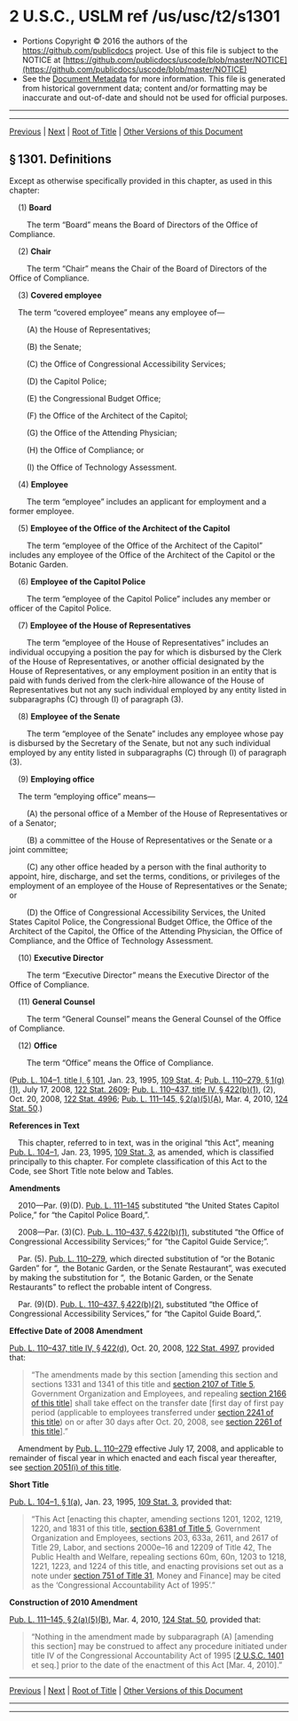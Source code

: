 ---
---

# 2 U.S.C., USLM ref /us/usc/t2/s1301

* Portions Copyright © 2016 the authors of the https://github.com/publicdocs project.
  Use of this file is subject to the NOTICE at [https://github.com/publicdocs/uscode/blob/master/NOTICE](https://github.com/publicdocs/uscode/blob/master/NOTICE)
* See the [Document Metadata](././../../../../..//README.md) for more information.
  This file is generated from historical government data; content and/or formatting may be inaccurate and out-of-date and should not be used for official purposes.

----------
----------

[Previous](./../../../../..//us/usc/t2/ch24/schI/m__us_usc_t2_ch24_schI.md) | [Next](./../../../../..//us/usc/t2/ch24/schI/m__us_usc_t2_s1302.md) | [Root of Title](./../../../../../) | [Other Versions of this Document](https://publicdocs.github.io/go/links?ns=uslm&ref=%2Fus%2Fusc%2Ft2%2Fs1301)

## § 1301. Definitions

Except as otherwise specifically provided in this chapter, as used in this chapter:

    (1) __Board__ 

        The term “Board” means the Board of Directors of the Office of Compliance.

    (2) __Chair__ 

        The term “Chair” means the Chair of the Board of Directors of the Office of Compliance.

    (3) __Covered employee__ 

    The term “covered employee” means any employee of—

        (A) the House of Representatives;

        (B) the Senate;

        (C) the Office of Congressional Accessibility Services;

        (D) the Capitol Police;

        (E) the Congressional Budget Office;

        (F) the Office of the Architect of the Capitol;

        (G) the Office of the Attending Physician;

        (H) the Office of Compliance; or

        (I) the Office of Technology Assessment.

    (4) __Employee__ 

        The term “employee” includes an applicant for employment and a former employee.

    (5) __Employee of the Office of the Architect of the Capitol__ 

        The term “employee of the Office of the Architect of the Capitol” includes any employee of the Office of the Architect of the Capitol or the Botanic Garden.

    (6) __Employee of the Capitol Police__ 

        The term “employee of the Capitol Police” includes any member or officer of the Capitol Police.

    (7) __Employee of the House of Representatives__ 

        The term “employee of the House of Representatives” includes an individual occupying a position the pay for which is disbursed by the Clerk of the House of Representatives, or another official designated by the House of Representatives, or any employment position in an entity that is paid with funds derived from the clerk-hire allowance of the House of Representatives but not any such individual employed by any entity listed in subparagraphs (C) through (I) of paragraph (3).

    (8) __Employee of the Senate__ 

        The term “employee of the Senate” includes any employee whose pay is disbursed by the Secretary of the Senate, but not any such individual employed by any entity listed in subparagraphs (C) through (I) of paragraph (3).

    (9) __Employing office__ 

    The term “employing office” means—

        (A) the personal office of a Member of the House of Representatives or of a Senator;

        (B) a committee of the House of Representatives or the Senate or a joint committee;

        (C) any other office headed by a person with the final authority to appoint, hire, discharge, and set the terms, conditions, or privileges of the employment of an employee of the House of Representatives or the Senate; or

        (D) the Office of Congressional Accessibility Services, the United States Capitol Police, the Congressional Budget Office, the Office of the Architect of the Capitol, the Office of the Attending Physician, the Office of Compliance, and the Office of Technology Assessment.

    (10) __Executive Director__ 

        The term “Executive Director” means the Executive Director of the Office of Compliance.

    (11) __General Counsel__ 

        The term “General Counsel” means the General Counsel of the Office of Compliance.

    (12) __Office__ 

        The term “Office” means the Office of Compliance.

([Pub. L. 104–1, title I, § 101][/us/pl/104/1/s101], Jan. 23, 1995, [109 Stat. 4][/us/stat/109/4]; [Pub. L. 110–279, § 1(g)(1)][/us/pl/110/279/s1/g/1], July 17, 2008, [122 Stat. 2609][/us/stat/122/2609]; [Pub. L. 110–437, title IV, § 422(b)(1)][/us/pl/110/437/s422/b/1], (2), Oct. 20, 2008, [122 Stat. 4996][/us/stat/122/4996]; [Pub. L. 111–145, § 2(a)(5)(A)][/us/pl/111/145/s2/a/5/A], Mar. 4, 2010, [124 Stat. 50][/us/stat/124/50].)

 __References in Text__ 

    This chapter, referred to in text, was in the original “this Act”, meaning [Pub. L. 104–1][/us/pl/104/1], Jan. 23, 1995, [109 Stat. 3][/us/stat/109/3], as amended, which is classified principally to this chapter. For complete classification of this Act to the Code, see Short Title note below and Tables.

 __Amendments__ 

    2010—Par. (9)(D). [Pub. L. 111–145][/us/pl/111/145] substituted “the United States Capitol Police,” for “the Capitol Police Board,”.

    2008—Par. (3)(C). [Pub. L. 110–437, § 422(b)(1)][/us/pl/110/437/s422/b/1], substituted “the Office of Congressional Accessibility Services;” for “the Capitol Guide Service;”.

    Par. (5). [Pub. L. 110–279][/us/pl/110/279], which directed substitution of “or the Botanic Garden” for “, the Botanic Garden, or the Senate Restaurant”, was executed by making the substitution for “, the Botanic Garden, or the Senate Restaurants” to reflect the probable intent of Congress.

    Par. (9)(D). [Pub. L. 110–437, § 422(b)(2)][/us/pl/110/437/s422/b/2], substituted “the Office of Congressional Accessibility Services,” for “the Capitol Guide Board,”.

 __Effective Date of 2008 Amendment__ 

[Pub. L. 110–437, title IV, § 422(d)][/us/pl/110/437/s422/d], Oct. 20, 2008, [122 Stat. 4997][/us/stat/122/4997], provided that: 

> “The amendments made by this section \[amending this section and sections 1331 and 1341 of this title and [section 2107 of Title 5][/us/usc/t5/s2107], Government Organization and Employees, and repealing [section 2166 of this title][/us/usc/t2/s2166]\] shall take effect on the transfer date \[first day of first pay period (applicable to employees transferred under [section 2241 of this title][/us/usc/t2/s2241]) on or after 30 days after Oct. 20, 2008, see [section 2261 of this title][/us/usc/t2/s2261]\].”

    Amendment by [Pub. L. 110–279][/us/pl/110/279] effective July 17, 2008, and applicable to remainder of fiscal year in which enacted and each fiscal year thereafter, see [section 2051(i) of this title][/us/usc/t2/s2051/i].

 __Short Title__ 

[Pub. L. 104–1, § 1(a)][/us/pl/104/1/s1/a], Jan. 23, 1995, [109 Stat. 3][/us/stat/109/3], provided that: 

> “This Act \[enacting this chapter, amending sections 1201, 1202, 1219, 1220, and 1831 of this title, [section 6381 of Title 5][/us/usc/t5/s6381], Government Organization and Employees, sections 203, 633a, 2611, and 2617 of Title 29, Labor, and sections 2000e–16 and 12209 of Title 42, The Public Health and Welfare, repealing sections 60m, 60n, 1203 to 1218, 1221, 1223, and 1224 of this title, and enacting provisions set out as a note under [section 751 of Title 31][/us/usc/t31/s751], Money and Finance\] may be cited as the ‘Congressional Accountability Act of 1995’.”

 __Construction of 2010 Amendment__ 

[Pub. L. 111–145, § 2(a)(5)(B)][/us/pl/111/145/s2/a/5/B], Mar. 4, 2010, [124 Stat. 50][/us/stat/124/50], provided that: 

> “Nothing in the amendment made by subparagraph (A) \[amending this section\] may be construed to affect any procedure initiated under title IV of the Congressional Accountability Act of 1995 \[[2 U.S.C. 1401][/us/usc/t2/s1401] et seq.\] prior to the date of the enactment of this Act \[Mar. 4, 2010\].”

----------

[Previous](./../../../../..//us/usc/t2/ch24/schI/m__us_usc_t2_ch24_schI.md) | [Next](./../../../../..//us/usc/t2/ch24/schI/m__us_usc_t2_s1302.md) | [Root of Title](./../../../../../) | [Other Versions of this Document](https://publicdocs.github.io/go/links?ns=uslm&ref=%2Fus%2Fusc%2Ft2%2Fs1301)

----------
----------

[/us/pl/104/1/s101]: https://publicdocs.github.io/go/links?ns=uslm&ref=%2Fus%2Fpl%2F104%2F1%2Fs101
[/us/stat/109/4]: https://publicdocs.github.io/go/links?ns=uslm&ref=%2Fus%2Fstat%2F109%2F4
[/us/pl/110/279/s1/g/1]: https://publicdocs.github.io/go/links?ns=uslm&ref=%2Fus%2Fpl%2F110%2F279%2Fs1%2Fg%2F1
[/us/stat/122/2609]: https://publicdocs.github.io/go/links?ns=uslm&ref=%2Fus%2Fstat%2F122%2F2609
[/us/pl/110/437/s422/b/1]: https://publicdocs.github.io/go/links?ns=uslm&ref=%2Fus%2Fpl%2F110%2F437%2Fs422%2Fb%2F1
[/us/stat/122/4996]: https://publicdocs.github.io/go/links?ns=uslm&ref=%2Fus%2Fstat%2F122%2F4996
[/us/pl/111/145/s2/a/5/A]: https://publicdocs.github.io/go/links?ns=uslm&ref=%2Fus%2Fpl%2F111%2F145%2Fs2%2Fa%2F5%2FA
[/us/stat/124/50]: https://publicdocs.github.io/go/links?ns=uslm&ref=%2Fus%2Fstat%2F124%2F50
[/us/pl/104/1]: https://publicdocs.github.io/go/links?ns=uslm&ref=%2Fus%2Fpl%2F104%2F1
[/us/stat/109/3]: https://publicdocs.github.io/go/links?ns=uslm&ref=%2Fus%2Fstat%2F109%2F3
[/us/pl/111/145]: https://publicdocs.github.io/go/links?ns=uslm&ref=%2Fus%2Fpl%2F111%2F145
[/us/pl/110/437/s422/b/1]: https://publicdocs.github.io/go/links?ns=uslm&ref=%2Fus%2Fpl%2F110%2F437%2Fs422%2Fb%2F1
[/us/pl/110/279]: https://publicdocs.github.io/go/links?ns=uslm&ref=%2Fus%2Fpl%2F110%2F279
[/us/pl/110/437/s422/b/2]: https://publicdocs.github.io/go/links?ns=uslm&ref=%2Fus%2Fpl%2F110%2F437%2Fs422%2Fb%2F2
[/us/pl/110/437/s422/d]: https://publicdocs.github.io/go/links?ns=uslm&ref=%2Fus%2Fpl%2F110%2F437%2Fs422%2Fd
[/us/stat/122/4997]: https://publicdocs.github.io/go/links?ns=uslm&ref=%2Fus%2Fstat%2F122%2F4997
[/us/usc/t5/s2107]: https://publicdocs.github.io/go/links?ns=uslm&ref=%2Fus%2Fusc%2Ft5%2Fs2107
[/us/usc/t2/s2166]: https://publicdocs.github.io/go/links?ns=uslm&ref=%2Fus%2Fusc%2Ft2%2Fs2166
[/us/usc/t2/s2241]: https://publicdocs.github.io/go/links?ns=uslm&ref=%2Fus%2Fusc%2Ft2%2Fs2241
[/us/usc/t2/s2261]: https://publicdocs.github.io/go/links?ns=uslm&ref=%2Fus%2Fusc%2Ft2%2Fs2261
[/us/pl/110/279]: https://publicdocs.github.io/go/links?ns=uslm&ref=%2Fus%2Fpl%2F110%2F279
[/us/usc/t2/s2051/i]: https://publicdocs.github.io/go/links?ns=uslm&ref=%2Fus%2Fusc%2Ft2%2Fs2051%2Fi
[/us/pl/104/1/s1/a]: https://publicdocs.github.io/go/links?ns=uslm&ref=%2Fus%2Fpl%2F104%2F1%2Fs1%2Fa
[/us/stat/109/3]: https://publicdocs.github.io/go/links?ns=uslm&ref=%2Fus%2Fstat%2F109%2F3
[/us/usc/t5/s6381]: https://publicdocs.github.io/go/links?ns=uslm&ref=%2Fus%2Fusc%2Ft5%2Fs6381
[/us/usc/t31/s751]: https://publicdocs.github.io/go/links?ns=uslm&ref=%2Fus%2Fusc%2Ft31%2Fs751
[/us/pl/111/145/s2/a/5/B]: https://publicdocs.github.io/go/links?ns=uslm&ref=%2Fus%2Fpl%2F111%2F145%2Fs2%2Fa%2F5%2FB
[/us/stat/124/50]: https://publicdocs.github.io/go/links?ns=uslm&ref=%2Fus%2Fstat%2F124%2F50
[/us/usc/t2/s1401]: https://publicdocs.github.io/go/links?ns=uslm&ref=%2Fus%2Fusc%2Ft2%2Fs1401


